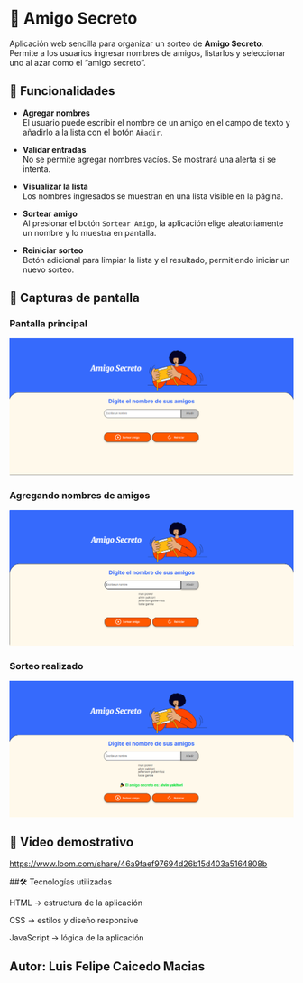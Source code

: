 # 🎁 Amigo Secreto
Aplicación web sencilla para organizar un sorteo de **Amigo Secreto**.  
Permite a los usuarios ingresar nombres de amigos, listarlos y seleccionar uno al azar como el “amigo secreto”.

## 📌 Funcionalidades

- **Agregar nombres**  
  El usuario puede escribir el nombre de un amigo en el campo de texto y añadirlo a la lista con el botón `Añadir`.

- **Validar entradas**  
  No se permite agregar nombres vacíos. Se mostrará una alerta si se intenta.

- **Visualizar la lista**  
  Los nombres ingresados se muestran en una lista visible en la página.

- **Sortear amigo**  
  Al presionar el botón `Sortear Amigo`, la aplicación elige aleatoriamente un nombre y lo muestra en pantalla.

- **Reiniciar sorteo**  
  Botón adicional para limpiar la lista y el resultado, permitiendo iniciar un nuevo sorteo.

## 📸 Capturas de pantalla

### Pantalla principal
![Pantalla principal](assets/pantalla_principal.PNG)


### Agregando nombres de  amigos
![Resultado sorteo](assets/agregando_nombres_de_amigos.PNG)


### Sorteo realizado
![Resultado sorteo](assets/sorteo_realizado.PNG)

## 🎥 Video demostrativo
https://www.loom.com/share/46a9faef97694d26b15d403a5164808b


##🛠 Tecnologías utilizadas

HTML → estructura de la aplicación

CSS → estilos y diseño responsive

JavaScript → lógica de la aplicación


## Autor: Luis Felipe Caicedo Macias

